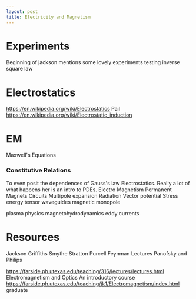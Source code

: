 ```yaml
---
layout: post
title: Electricity and Magnetism
---
```



# Experiments

Beginning of jackson mentions some lovely experiments testing inverse square law

# Electrostatics

<https://en.wikipedia.org/wiki/Electrostatics>
Pail
<https://en.wikipedia.org/wiki/Electrostatic_induction>

# EM

Maxwell's Equations

### Constitutive Relations

To even posit the dependences of
Gauss's law
Electrostatics. Really a lot of what happens her is an intro to PDEs.
Electro Magnetism
Permanent Magnets
Circuits
Multipole expansion
Radiation
Vector potential
Stress energy tensor
waveguides
magnetic monopole

plasma physics
magnetohydrodynamics
eddy currents

# Resources

Jackson
Griffiths
Smythe
Stratton
Purcell
Feynman Lectures
Panofsky and Philips

<https://farside.ph.utexas.edu/teaching/316/lectures/lectures.html> Electromagnetism and Optics An introductory course
<https://farside.ph.utexas.edu/teaching/jk1/Electromagnetism/index.html> graduate
